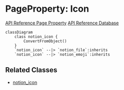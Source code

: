 # PageProperty: Icon

[API Reference Page Property](https://developers.notion.com/reference/page-property-values#icon)
[API Reference Database](https://developers.notion.com/reference/database)

```mermaid
classDiagram
    class notion_icon {
        ConvertFromObject()
    }
    `notion_icon` --|> `notion_file`:inherits
    `notion_icon` --|> `notion_emoji`:inherits
```

## Related Classes

- [notion_icon](../General/00_icon.md)
